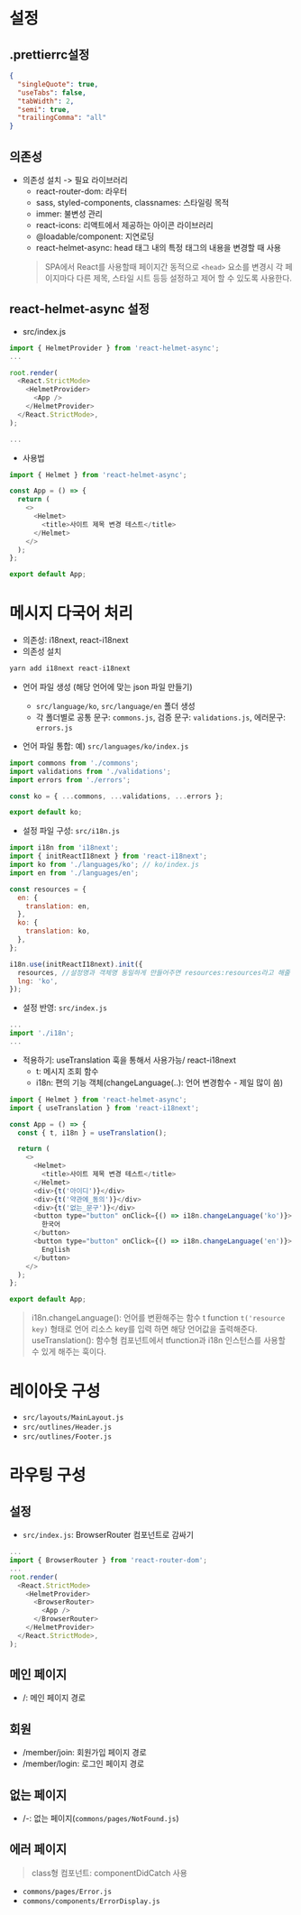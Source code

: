 # 설정

## .prettierrc설정

```json
{
  "singleQuote": true,
  "useTabs": false,
  "tabWidth": 2,
  "semi": true,
  "trailingComma": "all"
}
```

## 의존성

- 의존성 설치 -> 필요 라이브러리
  - react-router-dom: 라우터
  - sass, styled-components, classnames: 스타일링 목적
  - immer: 불변성 관리
  - react-icons: 리액트에서 제공하는 아이콘 라이브러리
  - @loadable/component: 지연로딩
  - react-helmet-async: head 태그 내의 특정 태그의 내용을 변경할 때 사용
   > SPA에서 React를 사용할때 페이지간 동적으로 `<head>` 요소를 변경시 각 페이지마다 다른 제목, 스타일 시트 등등 설정하고 제어 할 수 있도록 사용한다.

## react-helmet-async 설정
- src/index.js
``` js
import { HelmetProvider } from 'react-helmet-async';
...

root.render(
  <React.StrictMode>
    <HelmetProvider>
      <App />
    </HelmetProvider>
  </React.StrictMode>,
);

...
```
- 사용법
```js
import { Helmet } from 'react-helmet-async';

const App = () => {
  return (
    <>
      <Helmet>
        <title>사이트 제목 변경 테스트</title>
      </Helmet>
    </>
  );
};

export default App;
```

# 메시지 다국어 처리
- 의존성: i18next, react-i18next
- 의존성 설치

```js
yarn add i18next react-i18next
```

- 언어 파일 생성 (해당 언어에 맞는 json 파일 만들기)
  - `src/language/ko`, `src/language/en` 폴더 생성
  - 각 폴더별로 공통 문구: `commons.js`, 검증 문구: `validations.js`, 에러문구: `errors.js`

- 언어 파일 통합: 예) `src/languages/ko/index.js`

```js
import commons from './commons';
import validations from './validations';
import errors from './errors';

const ko = { ...commons, ...validations, ...errors };

export default ko;

```

- 설정 파일 구성: `src/i18n.js`

```js
import i18n from 'i18next';
import { initReactI18next } from 'react-i18next';
import ko from './languages/ko'; // ko/index.js
import en from './languages/en';

const resources = {
  en: {
    translation: en,
  },
  ko: {
    translation: ko,
  },
};

i18n.use(initReactI18next).init({
  resources, //설정명과 객체명 동일하게 만들어주면 resources:resources라고 해줄 필요없이 하나로 가능
  lng: 'ko',
});

```
- 설정 반영: `src/index.js`

```js
...
import './i18n';
...

```

- 적용하기: useTranslation 훅을 통해서 사용가능/ react-i18next
  - t: 메시지 조회 함수
  - i18n: 편의 기능 객체(changeLanguage(..): 언어 변경함수 - 제일 많이 씀)

```js
import { Helmet } from 'react-helmet-async';
import { useTranslation } from 'react-i18next';

const App = () => {
  const { t, i18n } = useTranslation();

  return (
    <>
      <Helmet>
        <title>사이트 제목 변경 테스트</title>
      </Helmet>
      <div>{t('아이디')}</div>
      <div>{t('약관에_동의')}</div>
      <div>{t('없는_문구')}</div>
      <button type="button" onClick={() => i18n.changeLanguage('ko')}>
        한국어
      </button>
      <button type="button" onClick={() => i18n.changeLanguage('en')}>
        English
      </button>
    </>
  );
};

export default App;
```
  > i18n.changeLanguage(): 언어를 변환해주는 함수
    t function `t('resource key)` 형태로 언어 리소스 key를 입력 하면 해당 언어값을 출력해준다.
    useTranslation(): 함수형 컴포넌트에서 tfunction과 i18n 인스턴스를 사용할 수 있게 해주는 훅이다.

# 레이아웃 구성
- `src/layouts/MainLayout.js`
- `src/outlines/Header.js`
- `src/outlines/Footer.js`

# 라우팅 구성

## 설정
- `src/index.js`: BrowserRouter 컴포넌트로 감싸기

```js
...
import { BrowserRouter } from 'react-router-dom';
...
root.render(
  <React.StrictMode>
    <HelmetProvider>
      <BrowserRouter>
        <App />
      </BrowserRouter>
    </HelmetProvider>
  </React.StrictMode>,
);

```

## 메인 페이지
- /: 메인 페이지 경로

## 회원
- /member/join: 회원가입 페이지 경로
- /member/login: 로그인 페이지 경로

## 없는 페이지
- /-: 없는 페이지(`commons/pages/NotFound.js`)

## 에러 페이지
>class형 컴포넌트: componentDidCatch 사용

- `commons/pages/Error.js`
- `commons/components/ErrorDisplay.js`